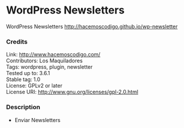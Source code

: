 WordPress Newsletters
===================

WordPress Newsletters
http://hacemoscodigo.github.io/wp-newsletter

### Credits

Link: http://www.hacemoscodigo.com/<br />
Contributors: Los Maquiladores<br />
Tags: wordpress, plugin, newsletter<br />
Tested up to: 3.6.1<br />
Stable tag: 1.0<br />
License: GPLv2 or later<br />
License URI: http://www.gnu.org/licenses/gpl-2.0.html<br />

### Description

* Enviar Newsletters
